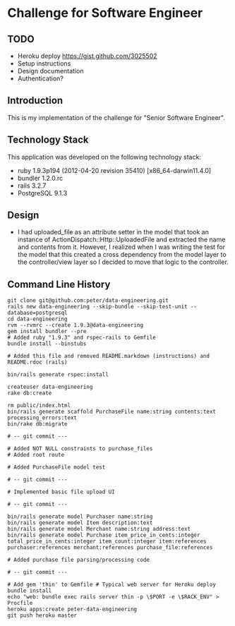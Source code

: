 # Challenge for Software Engineer

## TODO

* Heroku deploy https://gist.github.com/3025502
* Setup instructions
* Design documentation
* Authentication?

## Introduction

This is my implementation of the challenge for "Senior Software Engineer".

## Technology Stack

This application was developed on the following technology stack:

* ruby 1.9.3p194 (2012-04-20 revision 35410) [x86_64-darwin11.4.0]
* bundler 1.2.0.rc
* rails 3.2.7
* PostgreSQL 9.1.3

## Design

* I had uploaded_file as an attribute setter in the model that took an instance of ActionDispatch::Http::UploadedFile
  and extracted the name and contents from it. However, I realized when I was writing the test for the model that this
  created a cross dependency from the model layer to the controller/view layer so I decided to move that logic
  to the controller.

## Command Line History

```
git clone git@github.com:peter/data-engineering.git
rails new data-engineering --skip-bundle --skip-test-unit --database=postgresql
cd data-engineering
rvm --rvmrc --create 1.9.3@data-engineering
gem install bundler --pre
# Added ruby "1.9.3" and rspec-rails to Gemfile
bundle install --binstubs

# Added this file and removed README.markdown (instructions) and README.rdoc (rails)

bin/rails generate rspec:install

createuser data-engineering
rake db:create

rm public/index.html
bin/rails generate scaffold PurchaseFile name:string contents:text processing_errors:text
bin/rake db:migrate

# -- git commit ---

# Added NOT NULL constraints to purchase_files
# Added root route

# Added PurchaseFile model test

# -- git commit ---

# Implemented basic file upload UI

# -- git commit ---

bin/rails generate model Purchaser name:string
bin/rails generate model Item description:text
bin/rails generate model Merchant name:string address:text
bin/rails generate model Purchase item_price_in_cents:integer total_price_in_cents:integer item_count:integer item:references purchaser:references merchant:references purchase_file:references

# Added purchase file parsing/processing code

# -- git commit ---

# Add gem 'thin' to Gemfile # Typical web server for Heroku deploy
bundle install
echo "web: bundle exec rails server thin -p \$PORT -e \$RACK_ENV" > Procfile
heroku apps:create peter-data-engineering
git push heroku master
```
